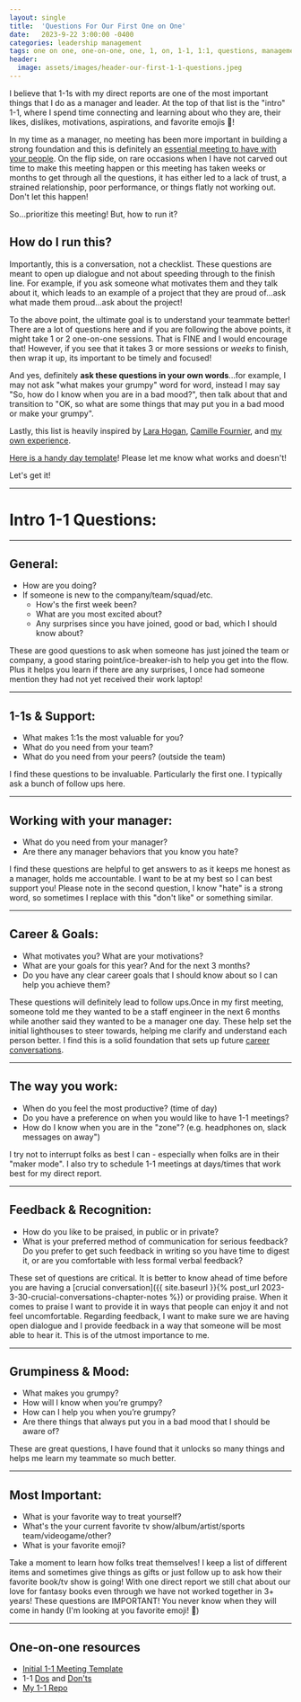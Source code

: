```yaml
---
layout: single
title:  'Questions For Our First One on One'
date:   2023-9-22 3:00:00 -0400
categories: leadership management
tags: one on one, one-on-one, one, 1, on, 1-1, 1:1, questions, management, leadership
header:
  image: assets/images/header-our-first-1-1-questions.jpeg
---
```

I believe that 1-1s with my direct reports are one of the most important things that I do as a manager and leader. At the top of that list is the "intro" 1-1, where I spend time connecting and learning about who they are, their likes, dislikes, motivations, aspirations, and favorite emojis 🙌!

In my time as a manager, no meeting has been more important in building a strong foundation and this is definitely an [essential meeting to have with your people](https://ajahne.github.io/blog/leadership/2019/07/24/essential-meetings-to-have-with-your-people-as-a-manager.html). On the flip side, on rare occasions when I have not carved out time to make this meeting happen or this meeting has taken weeks or months to get through all the questions, it has either led to a lack of trust, a strained relationship, poor performance, or things flatly not working out. Don't let this happen!

So...prioritize this meeting! But, how to run it?

## How do I run this?
Importantly, this is a conversation, not a checklist. These questions are meant to open up dialogue and not about speeding through to the finish line. For example, if you ask someone what motivates them and they talk about it, which leads to an example of a project that they are proud of...ask what made them proud...ask about the project!

To the above point, the ultimate goal is to understand your teammate better!
There are a lot of questions here and if you are following the above points, it might take 1 or 2 one-on-one sessions. That is FINE and I would encourage that! However, if you see that it takes 3 or more sessions or _weeks_ to finish, then wrap it up, its important to be timely and focused!

And yes, definitely **ask these questions in your own words**...for example, I may not ask "what makes your grumpy" word for word, instead I may say "So, how do I know when you are in a bad mood?", then talk about that and transition to "OK, so what are some things that may put you in a bad mood or make your grumpy".

Lastly, this list is heavily inspired by [Lara Hogan](https://larahogan.me/blog/first-one-on-one-questions/), [Camille Fournier](https://www.amazon.com/Managers-Path-Leaders-Navigating-Growth/dp/1491973897), and [my own experience](https://ajahne.github.io/blog/leadership/2019/).

[Here is a handy day template]((https://github.com/ajahne/essential-manager-meetings/blob/master/templates/initial-one-on-one-meeting.md))! Please let me know what works and doesn't!

Let's get it!

---

# Intro 1-1 Questions:

---

## General:
- How are you doing?
- If someone is new to the company/team/squad/etc.
  - How's the first week been?
  - What are you most excited about?
  - Any surprises since you have joined, good or bad, which I should know about?

These are good questions to ask when someone has just joined the team or company, a good staring point/ice-breaker-ish to help you get into the flow. Plus it helps you learn if there are any surprises, I once had someone mention they had not yet received their work laptop!


---

## 1-1s & Support:
- What makes 1:1s the most valuable for you?
- What do you need from your team?
- What do you need from your peers? (outside the team)


I find these questions to be invaluable. Particularly the first one. I typically ask a bunch of follow ups here.

---

## Working with your manager:
- What do you need from your manager?
- Are there any manager behaviors that you know you hate?

I find these questions are helpful to get answers to as it keeps me honest as a manager, holds me accountable. I want to be at my best so I can best support you! Please note in the second question, I know "hate" is a strong word, so sometimes I replace with this "don't like" or something similar.

---

## Career & Goals:
- What motivates you? What are your motivations?
- What are your goals for this year? And for the next 3 months?
- Do you have any clear career goals that I should know about so I can help you achieve them?

These questions will definitely lead to follow ups.Once in my first meeting, someone told me they wanted to be a staff engineer in the next 6 months while another said they wanted to be a manager one day. These help set the initial lighthouses to steer towards, helping me clarify and understand each person better. I find this is a solid foundation that sets up future [career conversations](https://github.com/ajahne/essential-manager-meetings/blob/master/templates/career-conversations.md).

---

## The way you work:
- When do you feel the most productive? (time of day)
- Do you have a preference on when you would like to have 1-1 meetings?
- How do I know when you are in the "zone"? (e.g. headphones on, slack messages on away")

I try not to interrupt folks as best I can - especially when folks are in their "maker mode". I also try to schedule 1-1 meetings at days/times that work best for my direct report.

---

## Feedback & Recognition:
- How do you like to be praised, in public or in private?
- What is your preferred method of communication for serious feedback? Do you prefer to get such feedback in writing so you have time to digest it, or are you comfortable with less formal verbal feedback?

These set of questions are critical. It is better to know ahead of time before you are having a [crucial conversation]({{ site.baseurl }}{% post_url 2023-3-30-crucial-conversations-chapter-notes %}) or providing praise. When it comes to praise I want to provide it in ways that people can enjoy it and not feel uncomfortable. Regarding feedback, I want to make sure we are having open dialogue and I provide feedback in a way that someone will be most able to hear it. This is of the utmost importance to me.

---

## Grumpiness & Mood:
- What makes you grumpy?
- How will I know when you’re grumpy?
- How can I help you when you’re grumpy?
- Are there things that always put you in a bad mood that I should be aware of?

These are great questions, I have found that it unlocks so many things and helps me learn my teammate so much better.

---

## Most Important:
- What is your favorite way to treat yourself?
- What's the your current favorite tv show/album/artist/sports team/videogame/other?
- What is your favorite emoji?

Take a moment to learn how folks treat themselves! I keep a list of different items and sometimes give things as gifts or just follow up to ask how their favorite book/tv show is going! With one direct report we still chat about our love for fantasy books even through we have not worked together in 3+ years!  These questions are IMPORTANT! You never know when they will come in handy (I'm looking at you favorite emoji! 👀)

---

## One-on-one resources
- [Initial 1-1 Meeting Template](https://github.com/ajahne/essential-manager-meetings/blob/master/templates/initial-one-on-one-meeting.md)
- 1-1 [Dos](https://ajahne.github.io/blog/leadership/2018/09/29/one-on-one-meeting-dos-and-donts-part1.html) and [Don'ts](https://ajahne.github.io/blog/leadership/2018/10/08/one-on-one-meeting-dos-and-donts-part2.html)
- [My 1-1 Repo](https://github.com/ajahne/one-on-ones)
